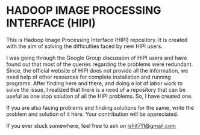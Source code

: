 # HADOOP IMAGE PROCESSING INTERFACE (HIPI)

This is Hadoop Image Processing Interface (HIPI) repository. It is created with the aim of solving the difficulties faced by new HIPI users. 

I was going through the Google Group discussion of HIPI users and have found out that most of the queries regarding the problems were redundant. Since, the official website of HIPI does not provide all the information, we need help of other resources for complete installation and running programs. After finding here and there, and doing a lot of labor work to solve the issue, I realized that there is a need of a repository that can be useful as one stop solution of all the HIPI problems. So, I have created one. 

If you are also facing problems and finding solutions for the same, write the problem and solution of it here. Your contribution will be appreciated.

If you ever stuck somewhere, feel free to ask on ishit711@gmail.com
